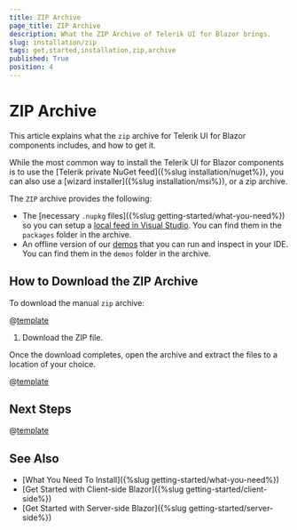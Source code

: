 ```yaml
---
title: ZIP Archive
page_title: ZIP Archive
description: What the ZIP Archive of Telerik UI for Blazor brings.
slug: installation/zip
tags: get,started,installation,zip,archive
published: True
position: 4
---
```


# ZIP Archive

This article explains what the `zip` archive for Telerik UI for Blazor components includes, and how to get it.

While the most common way to install the Telerik UI for Blazor components is to use the [Telerik private NuGet feed]({%slug installation/nuget%}), you can also use a [wizard installer]({%slug installation/msi%}), or a zip archive.

The `ZIP` archive provides the following:

* The [necessary `.nupkg` files]({%slug getting-started/what-you-need%}) so you can setup a [local feed in Visual Studio](#set-up-a-local-nuget-feed-in-visual-studio). You can find them in the `packages` folder in the archive.
* An offline version of our [demos](https://demos.telerik.com/blazor-ui) that you can run and inspect in your IDE. You can find them in the `demos` folder in the archive.


## How to Download the ZIP Archive

To download the manual `zip` archive:

@[template](/_contentTemplates/common/get-started.md#navigate-account)

1. Download the ZIP file.

Once the download completes, open the archive and extract the files to a location of your choice.

@[template](/_contentTemplates/common/get-started.md#setup-local-feed-vs)

## Next Steps

@[template](/_contentTemplates/common/get-started.md#after-install)


## See Also

* [What You Need To Install]({%slug getting-started/what-you-need%})
* [Get Started with Client-side Blazor]({%slug getting-started/client-side%})
* [Get Started with Server-side Blazor]({%slug getting-started/server-side%})

